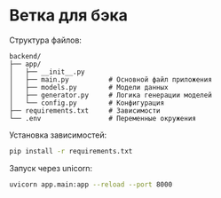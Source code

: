 # Ветка для бэка

Структура файлов:

```
backend/
├── app/
│   ├── __init__.py
│   ├── main.py          # Основной файл приложения
│   ├── models.py        # Модели данных
│   ├── generator.py     # Логика генерации моделей
│   └── config.py        # Конфигурация
├── requirements.txt     # Зависимости
└── .env                 # Переменные окружения
```

Установка зависимостей:

```bash
pip install -r requirements.txt
```

Запуск через unicorn:

```bash
uvicorn app.main:app --reload --port 8000
```